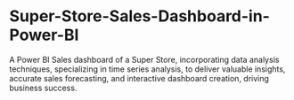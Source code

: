 # Super-Store-Sales-Dashboard-in-Power-BI
A Power BI Sales dashboard of a Super Store, incorporating data analysis techniques, specializing in time series analysis, to deliver valuable insights, accurate sales forecasting, and interactive dashboard creation, driving business success.
